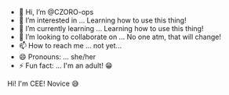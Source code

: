 - 👋 Hi, I’m @CZORO-ops
- 👀 I’m interested in ... Learning how to use this thing!
- 🌱 I’m currently learning ... Learning how to use this thing!
- 💞️ I’m looking to collaborate on ... No one atm, that will change!
- 📫 How to reach me ... not yet...
- 😄 Pronouns: ... she/her
- ⚡ Fun fact: ... I'm an adult! 😁

<!---
CZORO-ops/CZORO-ops is a ✨ special ✨ repository because its `README.md` (this file) appears on your GitHub profile.
You can click the Preview link to take a look at your changes.
--->
Hi!
I'm CEE!
Novice 😅
